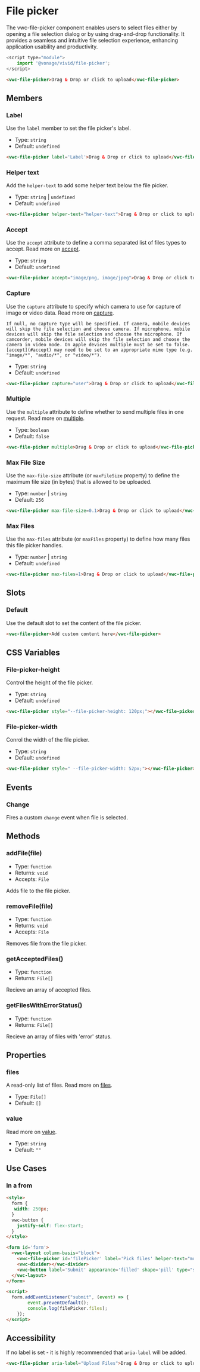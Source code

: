 # File picker

The vwc-file-picker component enables users to select files either by opening a file selection dialog or by using drag-and-drop functionality. It provides a seamless and intuitive file selection experience, enhancing application usability and productivity.

```js
<script type="module">
    import '@vonage/vivid/file-picker';
</script>
```

```html preview
<vwc-file-picker>Drag & Drop or click to upload</vwc-file-picker>
```

## Members

### Label

Use the `label` member to set the file picker's label.

- Type: `string`
- Default: `undefined`

```html preview
<vwc-file-picker label='Label'>Drag & Drop or click to upload</vwc-file-picker>
```

### Helper text

Add the `helper-text` to add some helper text below the file picker.

- Type: `string` | `undefined`
- Default: `undefined`

```html preview
<vwc-file-picker helper-text="helper-text">Drag & Drop or click to upload</vwc-file-picker>
```

### Accept

Use the `accept` attribute to define a comma separated list of files types to accept.
Read more on [accept](https://developer.mozilla.org/en-US/docs/Web/HTML/Element/input/file#accept).

- Type: `string`
- Default: `undefined`

```html preview
<vwc-file-picker accept="image/png, image/jpeg">Drag & Drop or click to upload</vwc-file-picker>
```

### Capture

Use the `capture` attribute to specify which camera to use for capture of image or video data.
Read more on [capture](https://developer.mozilla.org/en-US/docs/Web/HTML/Element/input/file#capture).

    If null, no capture type will be specified. If camera, mobile devices will skip the file selection and choose camera. If microphone, mobile devices will skip the file selection and choose the microphone. If camcorder, mobile devices will skip the file selection and choose the camera in video mode. On apple devices multiple must be set to false. [accept](#accept) may need to be set to an appropriate mime type (e.g. "image/*", "audio/*", or "video/*").

- Type: `string`
- Default: `undefined`

```html preview
<vwc-file-picker capture="user">Drag & Drop or click to upload</vwc-file-picker>
```

### Multiple

Use the `multiple` attribute to define whether to send multiple files in one request.
Read more on [multiple](https://developer.mozilla.org/en-US/docs/Web/HTML/Element/input/file#multiple).

- Type: `boolean`
- Default: `false`

```html preview
<vwc-file-picker multiple>Drag & Drop or click to upload</vwc-file-picker>
```

### Max File Size

Use the `max-file-size` attribute (or `maxFileSize` property) to define the maximum file size (in bytes) that is allowed to be uploaded.

- Type: `number` | `string`
- Default: `256`

```html preview
<vwc-file-picker max-file-size=0.1>Drag & Drop or click to upload</vwc-file-picker>
```

### Max Files

Use the `max-files` attribute (or `maxFiles` property) to define how many files this file picker handles. 

- Type: `number` | `string`
- Default: `undefined`

```html preview
<vwc-file-picker max-files=1>Drag & Drop or click to upload</vwc-file-picker>
```

## Slots

### Default

Use the default slot to set the content of the file picker.

```html preview
<vwc-file-picker>Add custom content here</vwc-file-picker>
```

## CSS Variables

### File-picker-height

Control the height of the file picker.

- Type: `string`
- Default: `undefined`

```html preview
<vwc-file-picker style="--file-picker-height: 120px;"></vwc-file-picker>
```

### File-picker-width

Conrol the width of the file picker.

- Type: `string`
- Default: `undefined`

```html preview
<vwc-file-picker style=" --file-picker-width: 52px;"></vwc-file-picker>
```

## Events

### Change

Fires a custom `change` event when file is selected.

## Methods

### addFile(file)

- Type: `function`
- Returns: `void`
- Accepts: `File`

Adds file to the file picker.

### removeFile(file)

- Type: `function`
- Returns: `void`
- Accepts: `File`

Removes file from the file picker.

### getAcceptedFiles()

- Type: `function`
- Returns: `File[]`

Recieve an array of accepted files.

### getFilesWithErrorStatus()

- Type: `function`
- Returns: `File[]`

Recieve an array of files with 'error' status.

## Properties

### files

A read-only list of files.
Read more on [files](https://developer.mozilla.org/en-US/docs/Web/HTML/Element/input/file#getting_information_on_selected_files).

- Type: `File[]`
- Default: `[]`

### value

Read more on [value](https://developer.mozilla.org/en-US/docs/Web/HTML/Element/input/file#value).

- Type: `string`
- Default: `""`

## Use Cases

### In a from

```html preview
<style>
  form {
   width: 250px;
  }
  vwc-button {
    justify-self: flex-start;
  }
</style>

<form id='form'>
  <vwc-layout column-basis="block">
    <vwc-file-picker id='filePicker' label='Pick files' helper-text="multiple files of any type" max-files="50" upload-multiple>Drag & Drop or click to upload</vwc-file-picker>
    <vwc-divider></vwc-divider>
    <vwc-button label='Submit' appearance='filled' shape='pill' type="submit"></vwc-button>
  </vwc-layout>
</form>

<script>
  form.addEventListener("submit", (event) => {
        event.preventDefault();
        console.log(filePicker.files);
    });
</script>
```

## Accessibility
If no label is set - it is highly recommended that `aria-label` will be added.

```html
<vwc-file-picker aria-label="Upload Files">Drag & Drop or click to upload</vwc-file-picker>
```
